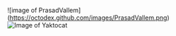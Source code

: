 ![image of PrasadVallem] (https://octodex.github.com/images/PrasadVallem.png)
![Image of Yaktocat](https://octodex.github.com/images/yaktocat.png)
